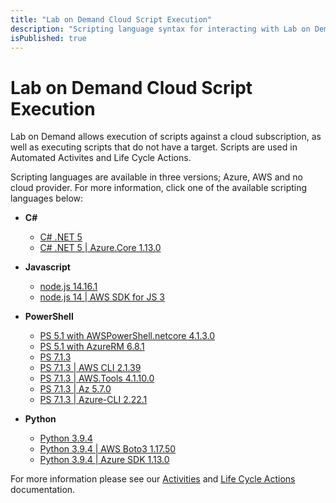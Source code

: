 ```yaml
---
title: "Lab on Demand Cloud Script Execution"
description: "Scripting language syntax for interacting with Lab on Demand and Cloud providers."
isPublished: true
---
```


# Lab on Demand Cloud Script Execution

Lab on Demand allows execution of scripts against a cloud subscription, as well as executing scripts that do not have a target. Scripts are used in Automated Activites and Life Cycle Actions.

Scripting languages are available in three versions; Azure, AWS  and no cloud provider. For more information, click one of the available scripting languages below: 

- **C#**
    - [C# .NET 5](/lod/scripting/Csharp-.NET-5.md) 
    - [C# .NET 5 | Azure.Core 1.13.0](/lod/scripting/Csharp-.NET-5-Azure.-Core-1.13.0.md) 
    
- **Javascript**
    - [node.js 14.16.1](/lod/scripting/Node-js-14-16-1.md)
    - [node.js 14 | AWS SDK for JS 3](/lod/scripting/node-14.16.1_aws-sdk-3.13.1.md) 
- **PowerShell**
    - [PS 5.1 with AWSPowerShell.netcore 4.1.3.0](/lod/scripting/powershell_5.1-awspowershell.netcore_4.1.3.0.md) 
    - [PS 5.1 with AzureRM 6.8.1](/lod/scripting/powershell_5.1-azurerm_6.8.1.md)
    - [PS 7.1.3](/lod/scripting/PS-7.1.3.md) 
    - [PS 7.1.3 | AWS CLI 2.1.39](/lod/scripting/PS-7.1.3-AWS-CLI-2.1.39.md) 
    - [PS 7.1.3 | AWS.Tools 4.1.10.0](/lod/scripting/powershell_7.1.3-aws.tools_4.1.10.0.md)
    - [PS 7.1.3 | Az 5.7.0](/lod/scripting/powershell_7.1.3-azure_az_5.7.0.md)
    - [PS 7.1.3 | Azure-CLI 2.22.1](/lod/scripting/PS-7.1.3-Azure-CLI-2.22.1.md) 
- **Python**
    - [Python 3.9.4](lod/scripting/Python-3.9.4.md)
    - [Python 3.9.4 | AWS Boto3 1.17.50](/lod/scripting/python_3.9.4-aws_boto3_1.17.50.md)
    - [Python 3.9.4 | Azure SDK 1.13.0](/lod/scripting/python_3.9.4-azure_sdk_1.13.0.md)

For more information please see our [Activities](/activities.md) and [Life Cycle Actions](/life-cycle-actions.md) documentation.
